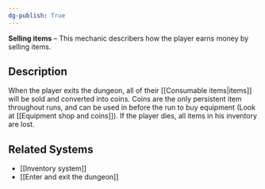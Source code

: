 ```yaml
---
dg-publish: True 
---
```

**Selling items** – This mechanic describers how the player earns money by selling items.

## Description
When the player exits the dungeon, all of their [[Consumable items|items]] will be sold and converted into coins. 
Coins are the only persistent item throughout runs, and can be used in before the run to buy equipment (Look at [[Equipment shop and coins]]).
If the player dies, all items in his inventory are lost.
## Related Systems
- [[Inventory system]]
- [[Enter and exit the dungeon]]

